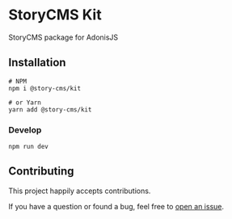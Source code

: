 # StoryCMS Kit

StoryCMS package for AdonisJS

## Installation

```shell
# NPM
npm i @story-cms/kit

# or Yarn
yarn add @story-cms/kit
```

### Develop

```
npm run dev
```

## Contributing

This project happily accepts contributions.

If you have a question or found a bug, feel free to
[open an issue](https://github.com/story-cms/kit/issues).
